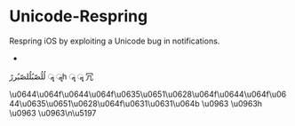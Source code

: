 # Unicode-Respring
Respring iOS by exploiting a Unicode bug in notifications.

*
لُلُصّبُلُلصّبُررً ॣ ॣh ॣ ॣ 冗

\u0644\u064f\u0644\u064f\u0635\u0651\u0628\u064f\u0644\u064f\u0644\u0635\u0651\u0628\u064f\u0631\u0631\u064b \u0963 \u0963h \u0963 \u0963\n\u5197
